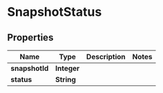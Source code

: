 

# SnapshotStatus


## Properties

| Name | Type | Description | Notes |
|------------ | ------------- | ------------- | -------------|
|**snapshotId** | **Integer** |  |  |
|**status** | **String** |  |  |



